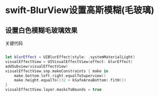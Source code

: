 # swift-BlurView设置高斯模糊(毛玻璃)

## 设置白色模糊毛玻璃效果

关键代码

``` swift

let blurEffect = UIBlurEffect(style: .systemMaterialLight)
visualEffectView = UIVisualEffectView(effect: blurEffect)
addSubview(visualEffectView)
visualEffectView.snp.makeConstraints { make in
	make.bottom.left.right.equalToSuperview()
	make.height.equalTo((32 + kSafeAreaBottom).fitH())
}
visualEffectView.layer.masksToBounds = true

```